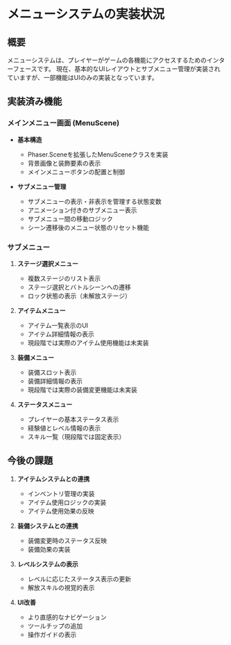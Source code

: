 # メニューシステムの実装状況

## 概要

メニューシステムは、プレイヤーがゲームの各機能にアクセスするためのインターフェースです。
現在、基本的なUIレイアウトとサブメニュー管理が実装されていますが、一部機能はUIのみの実装となっています。

## 実装済み機能

### メインメニュー画面 (MenuScene)

- **基本構造**
  - Phaser.Sceneを拡張したMenuSceneクラスを実装
  - 背景画像と装飾要素の表示
  - メインメニューボタンの配置と制御

- **サブメニュー管理**
  - サブメニューの表示・非表示を管理する状態変数
  - アニメーション付きのサブメニュー表示
  - サブメニュー間の移動ロジック
  - シーン遷移後のメニュー状態のリセット機能

### サブメニュー

1. **ステージ選択メニュー**
   - 複数ステージのリスト表示
   - ステージ選択とバトルシーンへの遷移
   - ロック状態の表示（未解放ステージ）

2. **アイテムメニュー**
   - アイテム一覧表示のUI
   - アイテム詳細情報の表示
   - 現段階では実際のアイテム使用機能は未実装

3. **装備メニュー**
   - 装備スロット表示
   - 装備詳細情報の表示
   - 現段階では実際の装備変更機能は未実装

4. **ステータスメニュー**
   - プレイヤーの基本ステータス表示
   - 経験値とレベル情報の表示
   - スキル一覧（現段階では固定表示）

## 今後の課題

1. **アイテムシステムとの連携**
   - インベントリ管理の実装
   - アイテム使用ロジックの実装
   - アイテム使用効果の反映

2. **装備システムとの連携**
   - 装備変更時のステータス反映
   - 装備効果の実装

3. **レベルシステムの表示**
   - レベルに応じたステータス表示の更新
   - 解放スキルの視覚的表示

4. **UI改善**
   - より直感的なナビゲーション
   - ツールチップの追加
   - 操作ガイドの表示
